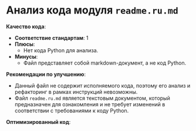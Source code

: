 # Анализ кода модуля `readme.ru.md`

**Качество кода**:
- **Соответствие стандартам**: 1
- **Плюсы**:
    -  Нет кода Python для анализа.
- **Минусы**:
    -  Файл представляет собой markdown-документ, а не код Python.

**Рекомендации по улучшению**:
- Данный файл не содержит исполняемого кода, поэтому его анализ и рефакторинг в рамках инструкций невозможны.
- Файл `readme.ru.md` является текстовым документом, который предназначен для ознакомления и не требует изменений в соответствии с требованиями к коду Python.

**Оптимизированный код**:
```
```
